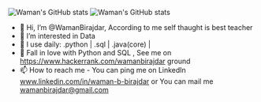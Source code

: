 ![Waman's GitHub stats](https://github-readme-stats.vercel.app/api?username=wamanbirajdar&theme=dark&show_icons=true)
![Waman's GitHub stats](https://github-readme-stats.vercel.app/api?username=wamanbirajdar&theme=dark&show_icons=true)
- 👋 Hi, I’m @WamanBirajdar, According to me self thaught is best teacher
- 👀 I’m interested in Data 
- 🌱 I use daily: .python | .sql | .java(core) |
- 💞️ Fall in love with Python and SQL , See me on https://www.hackerrank.com/wamanbirajdar ground 
- 📫 How to reach me - You can ping me on 
      LinkedIn www.linkedin.com/in/waman-b-birajdar or 
      You can mail me wamanbirajdar@gmail.com

<!---
WamanBirajdar/WamanBirajdar is a ✨ special ✨ repository because its `README.md` (this file) appears on your GitHub profile.
You can click the Preview link to take a look at your changes.
--->
